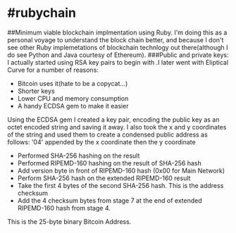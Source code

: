 #rubychain
=========

##Minimum viable blockchain implmentation using Ruby. 
I'm doing this as a personal voyage to understand the block chain better, and because I don't see other Ruby implemetations of blockchain technlogy out there(although I do see Python and Java courtesy of Ethereum). 
###Public and private keys:
I actually started using RSA key pairs to begin with .I later went with Eliptical Curve for a number of reasons:
* Bitcoin uses it(hate to be  a copycat...)
* Shorter keys
* Lower CPU and memory consumption
* A handy ECDSA gem to make it easier

Using the ECDSA gem I created a key pair, encoding the public key as an octet encoded string and saving it away. 
I also took the x and y coordinates of the string and used them to create a condensed public address as follows:
'04' appended by the x coordinate then the y coordinate
* Performed SHA-256 hashing on the result
* Performed RIPEMD-160 hashing on the result of SHA-256 hash	
* Add version byte in front of RIPEMD-160 hash (0x00 for Main Network) 
* Perform SHA-256 hash on the extended RIPEMD-160 result
* Take the first 4 bytes of the second SHA-256 hash. This is the address checksum
* Add the 4 checksum bytes from stage 7 at the end of extended RIPEMD-160 hash from stage 4. 

This is the 25-byte binary Bitcoin Address. 



